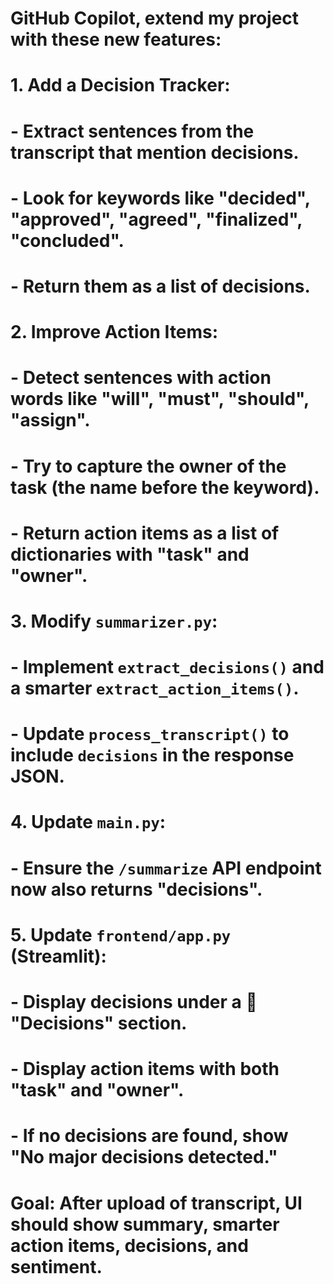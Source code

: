# GitHub Copilot, extend my project with these new features:
# 1. Add a Decision Tracker:
#    - Extract sentences from the transcript that mention decisions.
#    - Look for keywords like "decided", "approved", "agreed", "finalized", "concluded".
#    - Return them as a list of decisions.
#
# 2. Improve Action Items:
#    - Detect sentences with action words like "will", "must", "should", "assign".
#    - Try to capture the **owner** of the task (the name before the keyword).
#    - Return action items as a list of dictionaries with "task" and "owner".
#
# 3. Modify `summarizer.py`:
#    - Implement `extract_decisions()` and a smarter `extract_action_items()`.
#    - Update `process_transcript()` to include `decisions` in the response JSON.
#
# 4. Update `main.py`:
#    - Ensure the `/summarize` API endpoint now also returns "decisions".
#
# 5. Update `frontend/app.py` (Streamlit):
#    - Display decisions under a 📌 "Decisions" section.
#    - Display action items with both "task" and "owner".
#    - If no decisions are found, show "No major decisions detected."
#
# Goal: After upload of transcript, UI should show summary, smarter action items, decisions, and sentiment.
